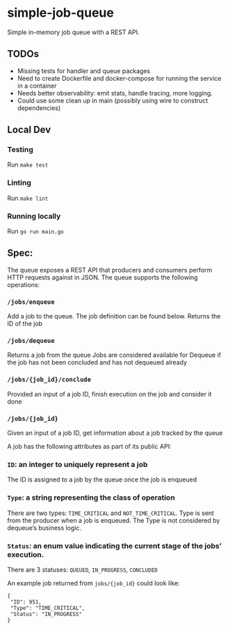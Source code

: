 # simple-job-queue

Simple in-memory job queue with a REST API.

## TODOs
* Missing tests for handler and queue packages
* Need to create Dockerfile and docker-compose for running the service in a container
* Needs better observability: emit stats, handle tracing, more logging.
* Could use some clean up in main (possibly using wire to construct dependencies)

## Local Dev

### Testing
Run `make test`

### Linting
Run `make lint`

### Running locally
Run `go run main.go`

## Spec:

The queue exposes a REST API that producers and consumers perform HTTP requests against in JSON. The queue supports the following operations:

### `/jobs/enqueue`
Add a job to the queue.  The job definition can be found below.
Returns the ID of the job

### `/jobs/dequeue`
Returns a job from the queue
Jobs are considered available for Dequeue if the job has not been concluded and has not dequeued already

### `/jobs/{job_id}/conclude`
Provided an input of a job ID, finish execution on the job and consider it done

### `/jobs/{job_id}`
Given an input of a job ID, get information about a job tracked by the queue

A job has the following attributes as part of its public API:

### `ID`: an integer to uniquely represent a job
The ID is assigned to a job by the queue once the job is enqueued

### `Type`: a string representing the class of operation
There are two types: `TIME_CRITICAL` and `NOT_TIME_CRITICAL`. Type is sent from the producer when a job is enqueued.
The Type is not considered by dequeue’s business logic.

### `Status`: an enum value indicating the current stage of the jobs’ execution.

There are 3 statuses: `QUEUED`, `IN_PROGRESS`, `CONCLUDED`


An example job returned from `jobs/{job_id}` could look like:

```
{
 "ID": 951,
 "Type": "TIME_CRITICAL",
 "Status": "IN_PROGRESS"
}
```
